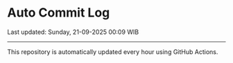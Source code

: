 # Auto Commit Log

Last updated: Sunday, 21-09-2025 00:09 WIB

---

This repository is automatically updated every hour using GitHub Actions.
